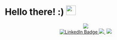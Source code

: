 <h1>
  Hello there! :)
  <img src="https://media.giphy.com/media/hvRJCLFzcasrR4ia7z/giphy.gif" width="30px"/>
</h1>

<div id="header" align="center">
  <img src="https://media.giphy.com/media/l4KhQo2MESJkc6QbS/giphy.gif">
</div>

<div id="badges" align="center">
  <a href="https://www.linkedin.com/in/yulia-tustova/">
    <img src="https://img.shields.io/badge/LinkedIn-blue?style=for-the-badge&logo=linkedin&logoColor=white" alt="LinkedIn Badge"/>
  </a>
  <a href="mailto:yuliasunny007@gmail.com">
    <img src="https://img.shields.io/badge/Gmail-red?style=for-the-badge&logo=gmail&logoColor=white">
  </a>
    <img src="https://komarev.com/ghpvc/?username=spaceowlsoul&style=flat-square&color=blue" alt=""/>
  <a href="t.me/yulia_tustova">
    <img src="https://img.shields.io/badge/Telegram-darkblue?style=for-the-badge&logo=telegram&logoColor=white%22%20alt=%22Telegram%20Badge">
  </a>
</div>


